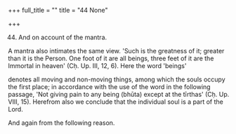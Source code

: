 +++
full_title = ""
title = "44 None"

+++


44. And on account of the mantra.

A mantra also intimates the same view. 'Such is the greatness of it; greater than it is the Person. One foot of it are all beings, three feet of it are the Immortal in heaven' (Cḥ. Up. III, 12, 6). Here the word 'beings'

denotes all moving and non-moving things, among which the souls occupy the first place; in accordance with the use of the word in the following passage, 'Not giving pain to any being (bhūta) except at the tīrthas' (Cḥ. Up. VIII, 15). Herefrom also we conclude that the individual soul is a part of the Lord.

And again from the following reason.

